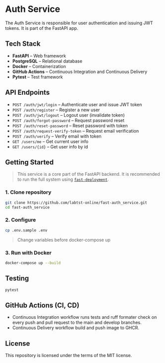 # Auth Service

The Auth Service is responsible for user authentication and issuing JWT tokens. It is part of the FastAPI app.

## Tech Stack

- **FastAPI** – Web framework
- **PostgreSQL** – Relational database
- **Docker** – Containerization
- **GitHub Actions** – Continuous Integration and Continuous Delivery
- **Pytest** – Test framework

## API Endpoints

- `POST /auth/jwt/login` – Authenticate user and issue JWT token
- `POST /auth/register` – Register a new user
- `POST /auth/jwt/logout` – Logout user (invalidate token)
- `POST /auth/forgot-password` – Request password reset
- `POST /auth/reset-password` – Reset password with token
- `POST /auth/request-verify-token` – Request email verification
- `POST /auth/verify` – Verify email with token
- `GET /users/me` – Get current user info
- `GET /users/{id}` – Get user info by id

## Getting Started

> This service is a core part of the FastAPI backend. It is recommended to run the full system using [`fast-deployment`](https://github.com/labtst-online/fast-deployment.git).

### 1. Clone repository

```bash
git clone https://github.com/labtst-online/fast-auth_service.git
cd fast-auth_service
```

### 2. Configure

```bash
cp .env.sample .env
```
> Change variables before docker-compose up

### 3. Run with Docker

```bash
docker-compose up --build
```

## Testing

```bash
pytest
```

## GitHub Actions (CI, CD)

* Continuous Integration workflow runs tests and ruff formater check on every push and pull request to the main and develop branches.
* Continuous Delivery workflow build and push image to GHCR.

## License

This repository is licensed under the terms of the MIT license.
